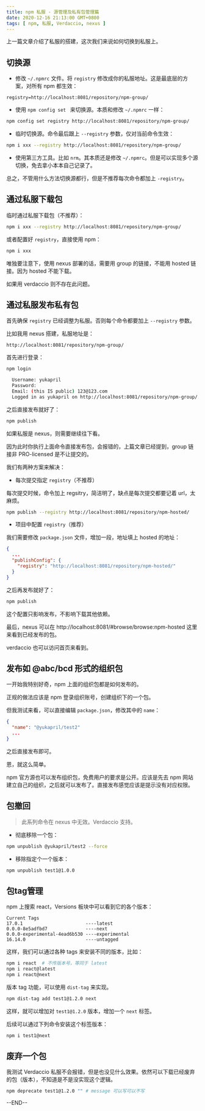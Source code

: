 ```yaml
---
title: npm 私服 - 源管理及私有包管理篇
date: 2020-12-16 21:13:00 GMT+0800
tags: [ npm, 私服, Verdaccio, nexus ]
---
```


上一篇文章介绍了私服的搭建，这次我们来说如何切换到私服上。

<!-- truncate -->

## 切换源

* 修改 `~/.npmrc` 文件。将 `registry` 修改成你的私服地址。这是最底层的方案，对所有 npm 都生效：

```
registry=http://localhost:8081/repository/npm-group/
```

* 使用 `npm config set ` 来切换源。本质和修改 `~/.npmrc` 一样：

```sh
npm config set registry http://localhost:8081/repository/npm-group/
```

* 临时切换源。命令最后跟上 `--registry` 参数，仅对当前命令生效：

```sh
npm i xxx --registry http://localhost:8081/repository/npm-group/
```

* 使用第三方工具。比如 `nrm`。其本质还是修改 `~/.npmrc`。但是可以实现多个源切换，免去拿小本本自己记录了。

总之，不管用什么方法切换源都行，但是不推荐每次命令都加上 `-registry`。

## 通过私服下载包

临时通过私服下载包（不推荐）：

```sh
npm i xxx --registry http://localhost:8081/repository/npm-group/
```

或者配置好 `registry`，直接使用 npm：

```sh
npm i xxx
```

唯独要注意下，使用 nexus 部署的话，需要用 group 的链接，不能用 hosted 链接。因为 hosted 不能下载。

如果用 verdaccio 则不存在此问题。

## 通过私服发布私有包

首先确保 `registry` 已经调整为私服。否则每个命令都要加上 `--registry` 参数。

比如我用 nexus 搭建，私服地址是：

```
http://localhost:8081/repository/npm-group/
```

首先进行登录：

```sh
npm login

  Username: yukapril
  Password:
  Email: (this IS public) 123@123.com
  Logged in as yukapril on http://localhost:8081/repository/npm-group/.
```

之后直接发布就好了：

```sh
npm publish
```

如果私服是 nexus，则需要继续往下看。

因为此时你执行上面命令直接发布包，会报错的，上篇文章已经提到，group 链接非 PRO-licensed 是不让提交的。

我们有两种方案来解决：

* 每次提交指定 `registry`（不推荐）

每次提交时候，命令加上 regsitry，简洁明了，缺点是每次提交都要记着 url，太麻烦。

```sh
npm publish --registry http://localhost:8081/repository/npm-hosted/
```

* 项目中配置 `registry`（推荐）

我们需要修改 `package.json` 文件，增加一段，地址填上 hosted 的地址：

```json
{
  ...
  "publishConfig": {
    "registry": "http://localhost:8081/repository/npm-hosted/"
  }
}
```

之后再发布就好了：

```sh
npm publish
```

这个配置只影响发布，不影响下载其他依赖。

最后，nexus 可以在 http://localhost:8081/#browse/browse:npm-hosted 这里来看到已经发布的包。

verdaccio 也可以访问首页来看到。

## 发布如 @abc/bcd 形式的组织包

一开始我特别好奇，npm 上面的组织包都是如何发布的。

正规的做法应该是 npm 登录组织账号，创建组织下的一个包。

但我测试来看，可以直接编辑 `package.json`，修改其中的 `name`：

```json
{
  "name": "@yukapril/test2"
  ...
}
```

之后直接发布即可。

恩，就这么简单。

npm 官方源也可以发布组织包，免费用户的要求是公开。应该是先去 npm 网站建立自己的组织，之后就可以发布了。直接发布感觉应该是提示没有对应权限。

## 包撤回

> 此系列命令在 nexus 中无效。Verdaccio 支持。

* 彻底移除一个包：

```sh
npm unpublish @yukapril/test2 --force
```

* 移除指定个一个版本：

```sh
npm unpublish test1@1.0.0
```

## 包tag管理

npm 上搜索 react，Versions 板块中可以看到它的各个版本：

```
Current Tags
17.0.1                       ----latest
0.0.0-8e5adfbd7              ----next
0.0.0-experimental-4ead6b530 ----experimental
16.14.0                      ----untagged
```

这样，我们可以通过各种 tags 来安装不同的版本，比如：

```sh
npm i react  # 不传版本号，等同于 latest
npm i react@latest
npm i react@next
```

版本 tag 功能，可以使用 `dist-tag` 来实现。

```sh
npm dist-tag add test1@1.2.0 next
```

这样，就可以增加对 `test1@1.2.0` 版本，增加一个 `next` 标签。

后续可以通过下列命令安装这个标签版本：

```sh
npm i test1@next
```

## 废弃一个包

我测试 Verdaccio 私服不会报错，但是也没见什么效果。依然可以下载已经废弃的包（版本），不知道是不是没实现这个逻辑。

```sh
npm deprecate test1@1.2.0 "" # message 可以写可以不写
```

--END--
